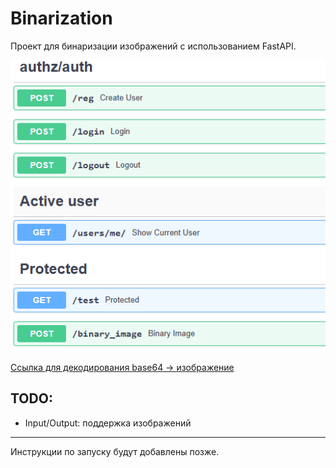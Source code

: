 # Binarization
Проект для бинаризации изображений с использованием FastAPI.

![FastAPI Logo](./images/fastapi.png)

[Ссылка для декодирования base64 → изображение](https://base64.guru/converter/decode/image)

## TODO:

-  Input/Output: поддержка изображений

---
 Инструкции по запуску будут добавлены позже.
